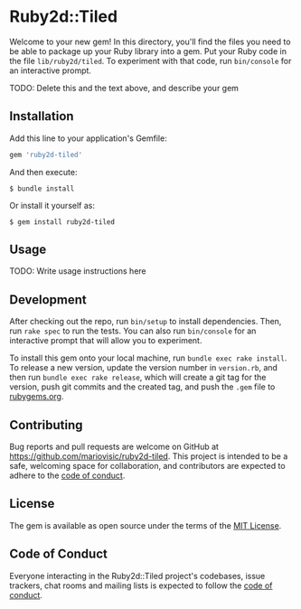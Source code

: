 # Ruby2d::Tiled

Welcome to your new gem! In this directory, you'll find the files you need to be able to package up your Ruby library into a gem. Put your Ruby code in the file `lib/ruby2d/tiled`. To experiment with that code, run `bin/console` for an interactive prompt.

TODO: Delete this and the text above, and describe your gem

## Installation

Add this line to your application's Gemfile:

```ruby
gem 'ruby2d-tiled'
```

And then execute:

    $ bundle install

Or install it yourself as:

    $ gem install ruby2d-tiled

## Usage

TODO: Write usage instructions here

## Development

After checking out the repo, run `bin/setup` to install dependencies. Then, run `rake spec` to run the tests. You can also run `bin/console` for an interactive prompt that will allow you to experiment.

To install this gem onto your local machine, run `bundle exec rake install`. To release a new version, update the version number in `version.rb`, and then run `bundle exec rake release`, which will create a git tag for the version, push git commits and the created tag, and push the `.gem` file to [rubygems.org](https://rubygems.org).

## Contributing

Bug reports and pull requests are welcome on GitHub at https://github.com/mariovisic/ruby2d-tiled. This project is intended to be a safe, welcoming space for collaboration, and contributors are expected to adhere to the [code of conduct](https://github.com/mariovisic/ruby2d-tiled/blob/master/CODE_OF_CONDUCT.md).

## License

The gem is available as open source under the terms of the [MIT License](https://opensource.org/licenses/MIT).

## Code of Conduct

Everyone interacting in the Ruby2d::Tiled project's codebases, issue trackers, chat rooms and mailing lists is expected to follow the [code of conduct](https://github.com/mariovisic/ruby2d-tiled/blob/master/CODE_OF_CONDUCT.md).
